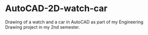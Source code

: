 # AutoCAD-2D-watch-car
Drawing of a watch and a car in AutoCAD as part of my Engineering Drawing project in my 2nd semester.
